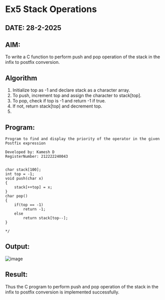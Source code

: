 # Ex5 Stack Operations
## DATE: 28-2-2025
## AIM:
To write a C function to perform push and pop operation of the stack in the infix to postfix conversion.

## Algorithm
1. Initialize top as -1 and declare stack as a character array. 
2. To push, increment top and assign the character to stack[top]. 
3. To pop, check if top is -1 and return -1 if true. 
4. If not, return stack[top] and decrement top.
5. 
## Program:
```
Program to find and display the priority of the operator in the given Postfix expression

Developed by: Kamesh D
RegisterNumber: 212222240043


char stack[100]; 
int top = -1; 
void push(char x) 
{ 
    stack[++top] = x; 
}  
char pop() 
{ 
    if(top == -1) 
        return -1; 
    else 
        return stack[top--]; 
}
  
*/
```

## Output:

![image](https://github.com/user-attachments/assets/eca9a9a7-6828-43ad-98e2-50480f8ac8e4)


## Result:
Thus the C program to perform push and pop operation of the stack in the infix to postfix conversion is implemented successfully.
